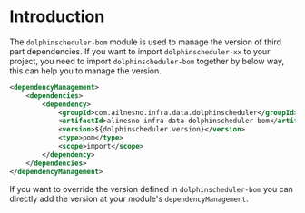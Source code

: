 # Introduction

The `dolphinscheduler-bom` module is used to manage the version of third part dependencies. If you want to import
`dolphinscheduler-xx` to your project, you need to import `dolphinscheduler-bom` together by below way,
this can help you to manage the version.

```xml
<dependencyManagement>
    <dependencies>
        <dependency>
            <groupId>com.ailnesno.infra.data.dolphinscheduler</groupId>
            <artifactId>alinesno-infra-data-dolphinscheduler-bom</artifactId>
            <version>${dolphinscheduler.version}</version>
            <type>pom</type>
            <scope>import</scope>
        </dependency>
    </dependencies>
</dependencyManagement>
```

If you want to override the version defined in `dolphinscheduler-bom` you can directly add the version at your
module's `dependencyManagement`.
